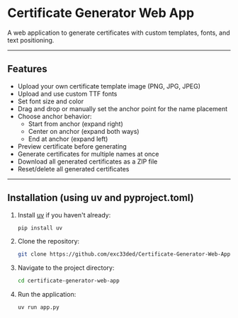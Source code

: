 # Certificate Generator Web App

A web application to generate certificates with custom templates, fonts, and text positioning.

---

## Features

- Upload your own certificate template image (PNG, JPG, JPEG)
- Upload and use custom TTF fonts
- Set font size and color
- Drag and drop or manually set the anchor point for the name placement
- Choose anchor behavior:  
  - Start from anchor (expand right)  
  - Center on anchor (expand both ways)  
  - End at anchor (expand left)
- Preview certificate before generating
- Generate certificates for multiple names at once
- Download all generated certificates as a ZIP file
- Reset/delete all generated certificates

---

## Installation (using uv and pyproject.toml)

1. Install [uv](https://github.com/astral-sh/uv) if you haven't already:
   ```bash
   pip install uv
   ```

2. Clone the repository:
   ```bash
   git clone https://github.com/exc33ded/Certificate-Generator-Web-App.git   
   ```

3. Navigate to the project directory:
   ```bash
   cd certificate-generator-web-app
   ```

4. Run the application:
   ```bash
   uv run app.py
   ```

